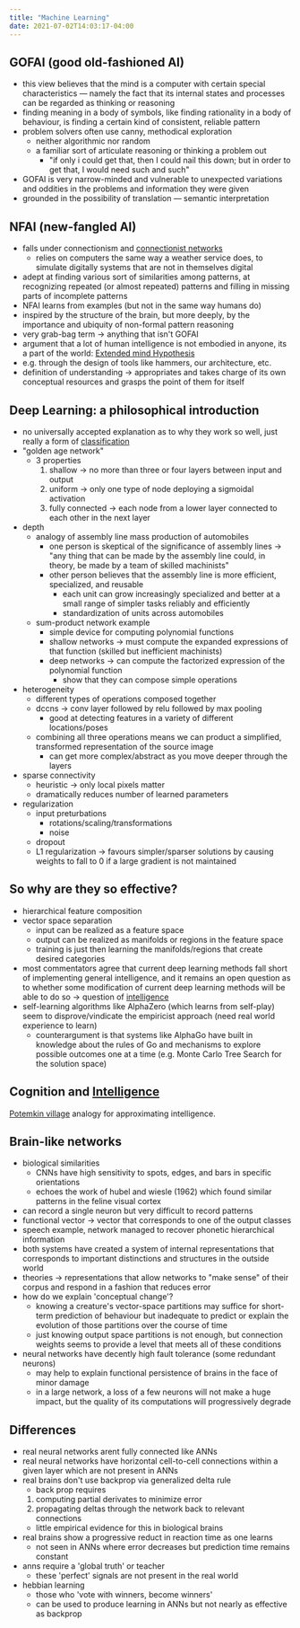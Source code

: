 ```yaml
---
title: "Machine Learning"
date: 2021-07-02T14:03:17-04:00
---
```


## GOFAI (good old-fashioned AI)
-   this view believes that the mind is a computer with certain special characteristics — namely the fact that its internal states and processes can be regarded as thinking or reasoning
-   finding meaning in a body of symbols, like finding rationality in a body of behaviour, is finding a certain kind of consistent, reliable pattern
-   problem solvers often use canny, methodical exploration
	-   neither algorithmic nor random
	-   a familiar sort of articulate reasoning or thinking a problem out
		-   "if only i could get that, then I could nail this down; but in order to get that, I would need such and such"
-   GOFAI is very narrow-minded and vulnerable to unexpected variations and oddities in the problems and information they were given
-   grounded in the possibility of translation — semantic interpretation
## NFAI (new-fangled AI)
-   falls under connectionism and [connectionist networks](thoughts/connectionist%20networks.md)
	- relies on computers the same way a weather service does, to simulate digitally systems that are not in themselves digital
-   adept at finding various sort of similarities among patterns, at recognizing repeated (or almost repeated) patterns and filling in missing parts of incomplete patterns
-   NFAI learns from examples (but not in the same way humans do)
-   inspired by the structure of the brain, but more deeply, by the importance and ubiquity of non-formal pattern reasoning
-   very grab-bag term → anything that isn't GOFAI
-   argument that a lot of human intelligence is not embodied in anyone, its a part of the world: [Extended mind Hypothesis](thoughts/Extended%20mind%20Hypothesis.md)
-   e.g. through the design of tools like hammers, our architecture, etc.
-   definition of understanding → appropriates and takes charge of its own conceptual resources and grasps the point of them for itself

## Deep Learning: a philosophical introduction
-   no universally accepted explanation as to why they work so well, just really a form of [classification](thoughts/object%20classification.md)
-   "golden age network"
    -   3 properties
        1.  shallow → no more than three or four layers between input and output
        2.  uniform → only one type of node deploying a sigmoidal activation
        3.  fully connected → each node from a lower layer connected to each other in the next layer
-   depth
    -   analogy of assembly line mass production of automobiles
        -   one person is skeptical of the significance of assembly lines → "any thing that can be made by the assembly line could, in theory, be made by a team of skilled machinists"
        -   other person believes that the assembly line is more efficient, specialized, and reusable
            -   each unit can grow increasingly specialized and better at a small range of simpler tasks reliably and efficiently
            -   standardization of units across automobiles
    -   sum-product network example
        -   simple device for computing polynomial functions
        -   shallow networks → must compute the expanded expressions of that function (skilled but inefficient machinists)
        -   deep networks → can compute the factorized expression of the polynomial function
            -   show that they can compose simple operations
-   heterogeneity
    -   different types of operations composed together
    -   dccns → conv layer followed by relu followed by max pooling
        -   good at detecting features in a variety of different locations/poses
    -   combining all three operations means we can product a simplified, transformed representation of the source image
        -   can get more complex/abstract as you move deeper through the layers
-   sparse connectivity
    -   heuristic → only local pixels matter
    -   dramatically reduces number of learned parameters
-   regularization
    -   input preturbations
        -   rotations/scaling/transformations
        -   noise
    -   dropout
    -   L1 regularization → favours simpler/sparser solutions by causing weights to fall to 0 if a large gradient is not maintained

## So why are they so effective?
-   hierarchical feature composition
-   vector space separation
	-   input can be realized as a feature space
	-   output can be realized as manifolds or regions in the feature space
	-   training is just then learning the manifolds/regions that create desired categories
-   most commentators agree that current deep learning methods fall short of implementing general intelligence, and it remains an open question as to whether some modification of current deep learning methods will be able to do so -> question of [intelligence](/thoughts/intelligence)
-   self-learning algorithms like AlphaZero (which learns from self-play) seem to disprove/vindicate the empiricist approach (need real world experience to learn)
    -   counterargument is that systems like AlphaGo have built in knowledge about the rules of Go and mechanisms to explore possible outcomes one at a time (e.g. Monte Carlo Tree Search for the solution space)

## Cognition and [Intelligence](/thoughts/intelligence)
[Potemkin village](thoughts/potemkin%20village.md) analogy for approximating intelligence.

## Brain-like networks
-   biological similarities
	-   CNNs have high sensitivity to spots, edges, and bars in specific orientations
	-   echoes the work of hubel and wiesle (1962) which found similar patterns in the feline visual cortex
-   can record a single neuron but very difficult to record patterns
-   functional vector → vector that corresponds to one of the output classes
-   speech example, network managed to recover phonetic hierarchical information
-   both systems have created a system of internal representations that corresponds to important distinctions and structures in the outside world
-   theories → representations that allow networks to "make sense" of their corpus and respond in a fashion that reduces error
-   how do we explain 'conceptual change'?
	-   knowing a creature's vector-space partitions may suffice for short-term prediction of behaviour but inadequate to predict or explain the evolution of those partitions over the course of time
	-   just knowing output space partitions is not enough, but connection weights seems to provide a level that meets all of these conditions
-   neural networks have decently high fault tolerance (some redundant neurons)
	-   may help to explain functional persistence of brains in the face of minor damage
	-   in a large network, a loss of a few neurons will not make a huge impact, but the quality of its computations will progressively degrade
## Differences
-   real neural networks arent fully connected like ANNs
-   real neural networks have horizontal cell-to-cell connections within a given layer which are not present in ANNs
-   real brains don't use backprop via generalized delta rule
	-   back prop requires
	1.  computing partial derivates to minimize error
	2.  propagating deltas through the network back to relevant connections
	-   little empirical evidence for this in biological brains
-   real brains show a progressive reduct in reaction time as one learns
	-   not seen in ANNs where error decreases but prediction time remains constant
-   anns require a 'global truth' or teacher
	-   these 'perfect' signals are not present in the real world
-   hebbian learning
	-   those who 'vote with winners, become winners'
	-   can be used to produce learning in ANNs but not nearly as effective as backprop